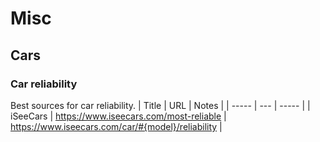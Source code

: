 # Misc

## Cars

### Car reliability
Best sources for car reliability.
| Title | URL | Notes |
| ----- | --- | ----- |
| iSeeCars | https://www.iseecars.com/most-reliable | https://www.iseecars.com/car/#{model}/reliability |
